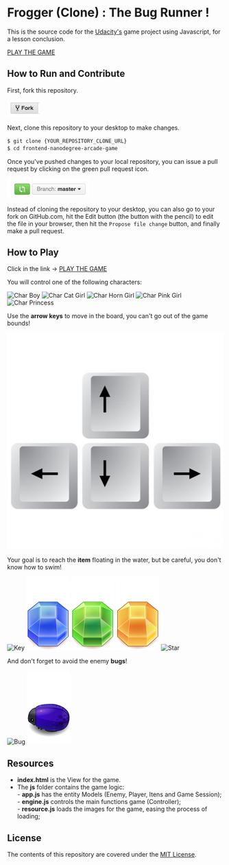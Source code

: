 # Frogger (Clone) : The Bug Runner !

This is the source code for the [Udacity's](https://udacity.com/) game project using Javascript, for a lesson conclusion.

[PLAY THE GAME](https://azevedorafael.github.io/frontend-nanodegree-arcade-game/)

## How to Run and Contribute

First, fork this repository.

![Fork Icon](images/fork-icon.png)

Next, clone this repository to your desktop to make changes.

```sh
$ git clone {YOUR_REPOSITORY_CLONE_URL}
$ cd frontend-nanodegree-arcade-game
```

Once you've pushed changes to your local repository, you can issue a pull request by clicking on the green pull request icon.

![Pull Request Icon](images/pull-request-icon.png)

Instead of cloning the repository to your desktop, you can also go to your fork on GitHub.com, hit the Edit button (the button with the pencil) to edit the file in your browser, then hit the `Propose file change` button, and finally make a pull request.

## How to Play

Click in the link -> [PLAY THE GAME](https://azevedorafael.github.io/frontend-nanodegree-arcade-game/)

You will control one of the following characters:

![Char Boy](images/char-boy.png) ![Char Cat Girl](images/char-cat-girl.png) ![Char Horn Girl](images/char-horn-girl.png) ![Char Pink Girl](images/char-pink-girl.png) ![Char Princess](images/char-princess-girl.png)

Use the **arrow keys** to move in the board, you can't go out of the game bounds!

![Arrow Keys](images/arrow-keys.png)

Your goal is to reach the **item** floating in the water, but be careful, you don't know how to swim!

![Key](images/Key.png) ![Gem Blue](images/Gem-Blue.png) ![Gem Green](images/Gem-Green.png) ![Gem Orange](images/Gem-Orange.png) ![Star](images/Star.png)

And don't forget to avoid the enemy **bugs**!

![Bug](images/enemy-bug.png) ![Bug Reverse](images/enemy-bug-reverse.png)

## Resources

* **index.html** is the View for the game.
* The **js** folder contains the game logic:
        <br>- **app.js** has the entity Models (Enemy, Player, Itens and Game Session);
        <br>- **engine.js** controls the main functions game (Controller);
        <br>- **resource.js** loads the images for the game, easing the process of loading;

## License

The contents of this repository are covered under the [MIT License](LICENSE).
